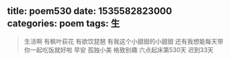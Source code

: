 title: poem530
date: 1535582823000
categories: poem
tags: 生
---
> 生活啊
有枫叶荻花
有欲饮琵琶
有我这个小甜甜的小甜甜
还有我想能每天带你一起吃饭就好啦
早安
孤独小美
格致别趣
六点起床第530天 迟到33天